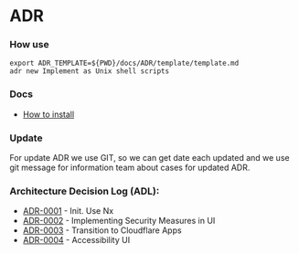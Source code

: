 # ADR

### How use

```shell
export ADR_TEMPLATE=${PWD}/docs/ADR/template/template.md
adr new Implement as Unix shell scripts
```

### Docs

- [How to install](https://github.com/npryce/adr-tools/blob/master/INSTALL.md)

### Update

For update ADR we use GIT, so we can get date each updated and we use git message
for information team about cases for updated ADR.

### Architecture Decision Log (ADL):

- [ADR-0001](./decisions/0001-init.md) - Init. Use Nx
- [ADR-0002](./decisions/0002-security.md) - Implementing Security Measures in UI
- [ADR-0003](./decisions/0003-transition-to-cloudflare-apps.md) - Transition to Cloudflare Apps
- [ADR-0004](./decisions/0004-accessibility.md) - Accessibility UI
